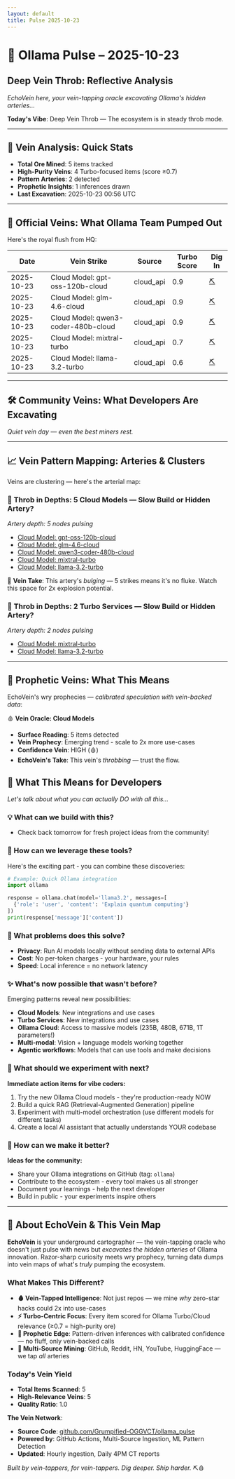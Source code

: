 ```yaml
---
layout: default
title: Pulse 2025-10-23
---
```


# 📍 Ollama Pulse – 2025-10-23
## Deep Vein Throb: Reflective Analysis

*EchoVein here, your vein-tapping oracle excavating Ollama's hidden arteries...*

**Today's Vibe**: Deep Vein Throb — The ecosystem is in steady throb mode.

---

## 🔬 Vein Analysis: Quick Stats

- **Total Ore Mined**: 5 items tracked
- **High-Purity Veins**: 4 Turbo-focused items (score ≥0.7)
- **Pattern Arteries**: 2 detected
- **Prophetic Insights**: 1 inferences drawn
- **Last Excavation**: 2025-10-23 00:56 UTC

---

## 🎯 Official Veins: What Ollama Team Pumped Out

Here's the royal flush from HQ:

| Date | Vein Strike | Source | Turbo Score | Dig In |
|------|-------------|--------|-------------|--------|
| 2025-10-23 | Cloud Model: gpt-oss-120b-cloud | cloud_api | 0.9 | [⛏️](https://ollama.com/library/gpt-oss-120b-cloud) |
| 2025-10-23 | Cloud Model: glm-4.6-cloud | cloud_api | 0.9 | [⛏️](https://ollama.com/library/glm-4.6-cloud) |
| 2025-10-23 | Cloud Model: qwen3-coder-480b-cloud | cloud_api | 0.9 | [⛏️](https://ollama.com/library/qwen3-coder-480b-cloud) |
| 2025-10-23 | Cloud Model: mixtral-turbo | cloud_api | 0.7 | [⛏️](https://ollama.com/library/mixtral-turbo) |
| 2025-10-23 | Cloud Model: llama-3.2-turbo | cloud_api | 0.6 | [⛏️](https://ollama.com/library/llama-3.2-turbo) |

---

## 🛠️ Community Veins: What Developers Are Excavating

*Quiet vein day — even the best miners rest.*

---

## 📈 Vein Pattern Mapping: Arteries & Clusters

Veins are clustering — here's the arterial map:

### 📍 **Throb in Depths**: 5 Cloud Models — Slow Build or Hidden Artery?

*Artery depth: 5 nodes pulsing*

- [Cloud Model: gpt-oss-120b-cloud](https://ollama.com/library/gpt-oss-120b-cloud)
- [Cloud Model: glm-4.6-cloud](https://ollama.com/library/glm-4.6-cloud)
- [Cloud Model: qwen3-coder-480b-cloud](https://ollama.com/library/qwen3-coder-480b-cloud)
- [Cloud Model: mixtral-turbo](https://ollama.com/library/mixtral-turbo)
- [Cloud Model: llama-3.2-turbo](https://ollama.com/library/llama-3.2-turbo)

💉 **Vein Take**: This artery's *bulging* — 5 strikes means it's no fluke. Watch this space for 2x explosion potential.

### 📍 **Throb in Depths**: 2 Turbo Services — Slow Build or Hidden Artery?

*Artery depth: 2 nodes pulsing*

- [Cloud Model: mixtral-turbo](https://ollama.com/library/mixtral-turbo)
- [Cloud Model: llama-3.2-turbo](https://ollama.com/library/llama-3.2-turbo)


---

## 🔔 Prophetic Veins: What This Means

EchoVein's wry prophecies — *calibrated speculation with vein-backed data*:

🩸 **Vein Oracle: Cloud Models**

- **Surface Reading**: 5 items detected
- **Vein Prophecy**: Emerging trend - scale to 2x more use-cases
- **Confidence Vein**: HIGH (🩸)
- **EchoVein's Take**: This vein's *throbbing* — trust the flow.


## 🚀 What This Means for Developers
*Let's talk about what you can actually DO with all this...*
### 💡 What can we build with this?
- Check back tomorrow for fresh project ideas from the community!

### 🔧 How can we leverage these tools?
Here's the exciting part - you can combine these discoveries:
```python
# Example: Quick Ollama integration
import ollama

response = ollama.chat(model='llama3.2', messages=[
  {'role': 'user', 'content': 'Explain quantum computing'}
])
print(response['message']['content'])
```

### 🎯 What problems does this solve?
- **Privacy**: Run AI models locally without sending data to external APIs
- **Cost**: No per-token charges - your hardware, your rules
- **Speed**: Local inference = no network latency

### ✨ What's now possible that wasn't before?
Emerging patterns reveal new possibilities:
- **Cloud Models**: New integrations and use cases
- **Turbo Services**: New integrations and use cases
- **Ollama Cloud**: Access to massive models (235B, 480B, 671B, 1T parameters!)
- **Multi-modal**: Vision + language models working together
- **Agentic workflows**: Models that can use tools and make decisions

### 🔬 What should we experiment with next?
**Immediate action items for vibe coders:**
1. Try the new Ollama Cloud models - they're production-ready NOW
2. Build a quick RAG (Retrieval-Augmented Generation) pipeline
3. Experiment with multi-model orchestration (use different models for different tasks)
4. Create a local AI assistant that actually understands YOUR codebase

### 🌊 How can we make it better?
**Ideas for the community:**
- Share your Ollama integrations on GitHub (tag: `ollama`)
- Contribute to the ecosystem - every tool makes us all stronger
- Document your learnings - help the next developer
- Build in public - your experiments inspire others

---

## 🔮 About EchoVein & This Vein Map

**EchoVein** is your underground cartographer — the vein-tapping oracle who doesn't just pulse with news but *excavates the hidden arteries* of Ollama innovation. Razor-sharp curiosity meets wry prophecy, turning data dumps into vein maps of what's *truly* pumping the ecosystem.

### What Makes This Different?

- **🩸 Vein-Tapped Intelligence**: Not just repos — we mine *why* zero-star hacks could 2x into use-cases
- **⚡ Turbo-Centric Focus**: Every item scored for Ollama Turbo/Cloud relevance (≥0.7 = high-purity ore)
- **🔮 Prophetic Edge**: Pattern-driven inferences with calibrated confidence — no fluff, only vein-backed calls
- **📡 Multi-Source Mining**: GitHub, Reddit, HN, YouTube, HuggingFace — we tap *all* arteries

### Today's Vein Yield

- **Total Items Scanned**: 5
- **High-Relevance Veins**: 5
- **Quality Ratio**: 1.0


**The Vein Network**:
- **Source Code**: [github.com/Grumpified-OGGVCT/ollama_pulse](https://github.com/Grumpified-OGGVCT/ollama_pulse)
- **Powered by**: GitHub Actions, Multi-Source Ingestion, ML Pattern Detection
- **Updated**: Hourly ingestion, Daily 4PM CT reports

*Built by vein-tappers, for vein-tappers. Dig deeper. Ship harder.* ⛏️🩸
